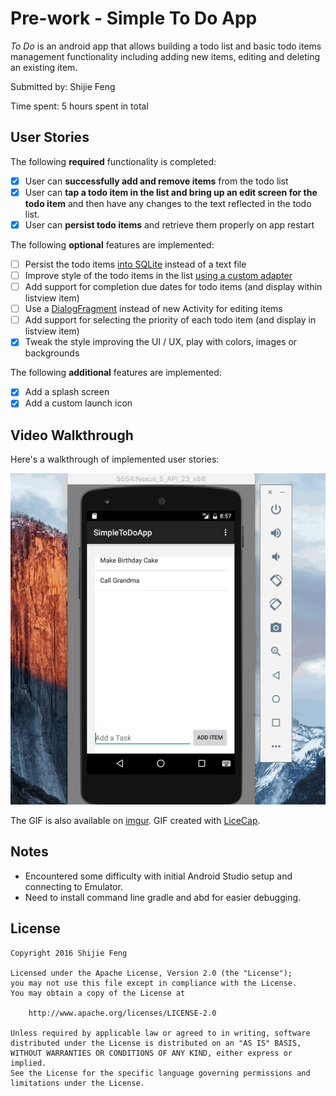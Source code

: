 # Pre-work - Simple To Do App

*To Do* is an android app that allows building a todo list and basic todo items management functionality including adding new items, editing and deleting an existing item.

Submitted by: Shijie Feng

Time spent: 5 hours spent in total

## User Stories

The following **required** functionality is completed:

* [X] User can **successfully add and remove items** from the todo list
* [x] User can **tap a todo item in the list and bring up an edit screen for the todo item** and then have any changes to the text reflected in the todo list.
* [x] User can **persist todo items** and retrieve them properly on app restart

The following **optional** features are implemented:

* [ ] Persist the todo items [into SQLite](http://guides.codepath.com/android/Persisting-Data-to-the-Device#sqlite) instead of a text file
* [ ] Improve style of the todo items in the list [using a custom adapter](http://guides.codepath.com/android/Using-an-ArrayAdapter-with-ListView)
* [ ] Add support for completion due dates for todo items (and display within listview item)
* [ ] Use a [DialogFragment](http://guides.codepath.com/android/Using-DialogFragment) instead of new Activity for editing items
* [ ] Add support for selecting the priority of each todo item (and display in listview item)
* [x] Tweak the style improving the UI / UX, play with colors, images or backgrounds

The following **additional** features are implemented:

* [x] Add a splash screen
* [x] Add a custom launch icon

## Video Walkthrough 

Here's a walkthrough of implemented user stories:

![](ToDoApp.gif)

The GIF is also available on [imgur](http://i.imgur.com/FvJTMsI.gifv). GIF created with [LiceCap](http://www.cockos.com/licecap/).

## Notes

* Encountered some difficulty with initial Android Studio setup and connecting to Emulator.
* Need to install command line gradle and abd for easier debugging.

## License

    Copyright 2016 Shijie Feng

    Licensed under the Apache License, Version 2.0 (the "License");
    you may not use this file except in compliance with the License.
    You may obtain a copy of the License at

        http://www.apache.org/licenses/LICENSE-2.0

    Unless required by applicable law or agreed to in writing, software
    distributed under the License is distributed on an "AS IS" BASIS,
    WITHOUT WARRANTIES OR CONDITIONS OF ANY KIND, either express or implied.
    See the License for the specific language governing permissions and
    limitations under the License.